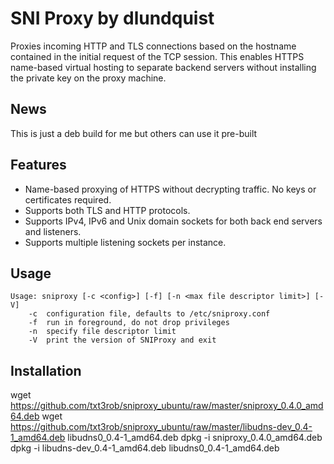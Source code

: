 SNI Proxy by dlundquist
=========

Proxies incoming HTTP and TLS connections based on the hostname contained in
the initial request of the TCP session. This enables HTTPS name-based virtual
hosting to separate backend servers without installing the private key on the
proxy machine.

News
----

This is just a deb build for me but others can use it pre-built

Features
--------
+ Name-based proxying of HTTPS without decrypting traffic. No keys or
  certificates required.
+ Supports both TLS and HTTP protocols.
+ Supports IPv4, IPv6 and Unix domain sockets for both back end servers and
  listeners.
+ Supports multiple listening sockets per instance.

Usage
-----

    Usage: sniproxy [-c <config>] [-f] [-n <max file descriptor limit>] [-V]
        -c  configuration file, defaults to /etc/sniproxy.conf
        -f  run in foreground, do not drop privileges
        -n  specify file descriptor limit
        -V  print the version of SNIProxy and exit


Installation
------------

wget https://github.com/txt3rob/sniproxy_ubuntu/raw/master/sniproxy_0.4.0_amd64.deb
wget https://github.com/txt3rob/sniproxy_ubuntu/raw/master/libudns-dev_0.4-1_amd64.deb libudns0_0.4-1_amd64.deb
dpkg -i sniproxy_0.4.0_amd64.deb
dpkg -i libudns-dev_0.4-1_amd64.deb libudns0_0.4-1_amd64.deb
